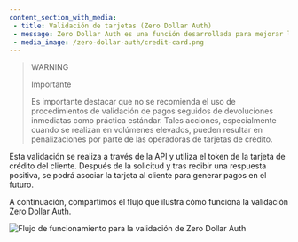 ```yaml
---
content_section_with_media: 
 - title: Validación de tarjetas (Zero Dollar Auth)
 - message: Zero Dollar Auth es una función desarrollada para mejorar la validación de tarjetas de crédito o débito, con el objetivo de optimizar la experiencia del cliente. Con ella, es posible asegurar que no se cobren cargos efectivos en la tarjeta del cliente, eliminando la necesidad de cancelaciones o devoluciones después de la autorización de la transacción.
 - media_image: /zero-dollar-auth/credit-card.png
---
```


> WARNING
>
> Importante
>
> Es importante destacar que no se recomienda el uso de procedimientos de validación de pagos seguidos de devoluciones inmediatas como práctica estándar. Tales acciones, especialmente cuando se realizan en volúmenes elevados, pueden resultar en penalizaciones por parte de las operadoras de tarjetas de crédito.

Esta validación se realiza a través de la API y utiliza el token de la tarjeta de crédito del cliente. Después de la solicitud y tras recibir una respuesta positiva, se podrá asociar la tarjeta al cliente para generar pagos en el futuro.

A continuación, compartimos el flujo que ilustra cómo funciona la validación Zero Dollar Auth.

![Flujo de funcionamiento para la validación de Zero Dollar Auth](/zero-dollar-auth/Fluxo_ZDA_ES_Corrigido.png)

